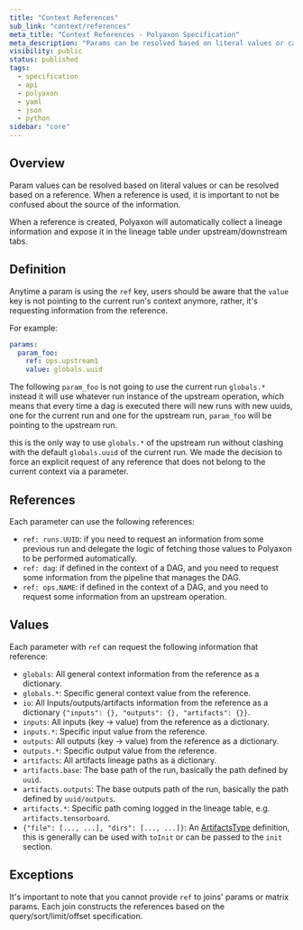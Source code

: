```yaml
---
title: "Context References"
sub_link: "context/references"
meta_title: "Context References - Polyaxon Specification"
meta_description: "Params can be resolved based on literal values or can be resolved based on a reference."
visibility: public
status: published
tags:
  - specification
  - api
  - polyaxon
  - yaml
  - json
  - python
sidebar: "core"
---
```


## Overview

Param values can be resolved based on literal values or can be resolved based on a reference.
When a reference is used, it is important to not be confused about the source of the information.

When a reference is created, Polyaxon will automatically collect a lineage information and expose it in the lineage table under upstream/downstream tabs.

## Definition

Anytime a param is using the `ref` key, users should be aware that the `value` key is not pointing to the current run's context anymore, rather,
it's requesting information from the reference.

For example:

```yaml
params:
  param_foo:
    ref: ops.upstream1
    value: globals.uuid
```

The following `param_foo` is not going to use the current run `globals.*` instead it will use whatever run instance of the upstream operation, 
which means that every time a dag is executed there will new runs with new uuids, one for the current run and one for the upstream run, `param_foo` will be pointing to the upstream run.

this is the only way to use `globals.*` of the upstream run without clashing with the default `globals.uuid` of the current run. 
We made the decision to force an explicit request of any reference that does not belong to the current context via a parameter.

## References

Each parameter can use the following references:

 * `ref: runs.UUID`: if you need to request an information from some previous run and delegate the logic of fetching those values to Polyaxon to be performed automatically. 
 * `ref: dag`: if defined in the context of a DAG, and you need to request some information from the pipeline that manages the DAG.
 * `ref: ops.NAME`: if defined in the context of a DAG, and you need to request some information from an upstream operation.
 
## Values

Each parameter with `ref` can request the following information that reference:

 * `globals`: All general context information from the reference as a dictionary.
 * `globals.*`: Specific general context value from the reference.
 * `io`: All Inputs/outputs/artifacts information from the reference as a dictionary `{"inputs": {}, "outputs": {}, "artifacts": {}}`.
 * `inputs`: All inputs (key -> value) from the reference as a dictionary.
 * `inputs.*`: Specific input value from the reference.
 * `outputs`: All outputs (key -> value) from the reference as a dictionary.
 * `outputs.*`: Specific output value from the reference.
 * `artifacts`: All artifacts lineage paths as a dictionary.
 * `artifacts.base`: The base path of the run, basically the path defined by `uuid`.
 * `artifacts.outputs`: The base outputs path of the run, basically the path defined by `uuid/outputs`.
 * `artifacts.*`: Specific path coming logged in the lineage table, e.g. `artifacts.tensorboard`.
 * `{"file": [..., ...], "dirs": [..., ...]}`: An [ArtifactsType](/docs/core/specification/types/#v1artifactstype) definition, this is generally can be used with `toInit` or can be passed to the `init` section. 
 

## Exceptions

It's important to note that you cannot provide `ref` to joins' params or matrix params.
Each join constructs the references based on the query/sort/limit/offset specification.
